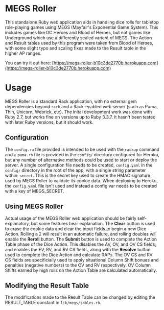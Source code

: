 # MEGS Roller
This standalone Ruby web application aids in handling dice rolls for tabletop role-playing games using MEGS (Mayfair's Exponential Game System). This includes games like DC Heroes and Blood of Heroes, but not games like Underground which use a differently scaled variant of MEGS. The Action and Result tables used by this program were taken from Blood of Heroes, with some slight typo and scaling fixes made to the Result table in the higher AP ranges.


You can try it out here: [https://megs-roller-b10c3de2770b.herokuapp.com](https://megs-roller-b10c3de2770b.herokuapp.com)

# Usage
MEGS Roller is a standard Rack application, with no external gem dependencies beyond `rack` and a Rack-enabled web server (such as Puma, Thin, Unicorn, Webrick, etc).  The inital development work was done with Ruby 2.7, but works fine on versions up to Ruby 3.3.7. It hasn't been tested with later Ruby versions, but it should work.

## Configuration
The `config.ru` file provided is intended to be used with the `rackup` command and a `puma.rb` file is provided in the `config/` directory configured for Heroku, but any number of alternative methods could be used to start or deploy the server. A single configuration file needs to be created, `config.yaml` in the `config/` directory in the root of the app, with a single string parameter within: `secret`. This is the secret key used to create the HMAC signature used by MEGS Roller to validate its cookie data. When deploying to Heroku, the `config.yaml` file isn't used and instead a config var needs to be created with a key of MEGS_SECRET.

## Using MEGS Roller
Actual usage of the MEGS Roller web application should be fairly self-explanatory, but some features bear explanation. The **Clear** button is used to erase the cookie data and clear the input fields to begin a new Dice Action. Rolling a 2 will result in an automatic failure, and rolling doubles will enable the **Reroll** button. The **Submit** button is used to complete the Action Table phase of the Dice Action. This disables the AV, OV, and OV CS fields, and enables the EV, RV, and RV CS fields, along with the **Resolve** button used to complete the Dice Action and calculate RAPs. The OV CS and RV CS fields are specificially used to apply situational Column Shift bonues and penalties (negative numbers) to the OV and RV respectively. OV Column Shifts earned by high rolls on the Action Table are calculated automatically. 

## Modifying the Result Table
The modifications made to the Result Table can be changed by editing the RESULT_TABLE constant in `lib/megs/tables.rb`.
